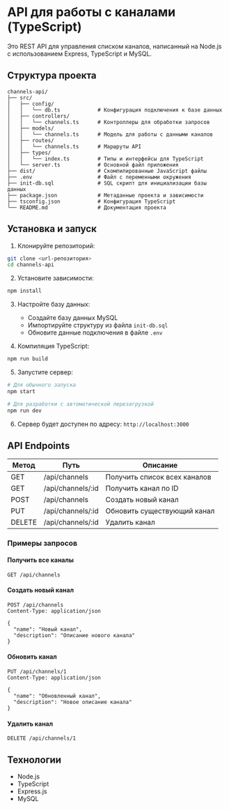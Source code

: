 # API для работы с каналами (TypeScript)

Это REST API для управления списком каналов, написанный на Node.js с использованием Express, TypeScript и MySQL.

## Структура проекта

```
channels-api/
├── src/
│   ├── config/
│   │   └── db.ts            # Конфигурация подключения к базе данных
│   ├── controllers/
│   │   └── channels.ts      # Контроллеры для обработки запросов
│   ├── models/
│   │   └── channels.ts      # Модель для работы с данными каналов
│   ├── routes/
│   │   └── channels.ts      # Маршруты API
│   ├── types/
│   │   └── index.ts         # Типы и интерфейсы для TypeScript
│   └── server.ts            # Основной файл приложения
├── dist/                    # Скомпилированные JavaScript файлы
├── .env                     # Файл с переменными окружения
├── init-db.sql              # SQL скрипт для инициализации базы данных
├── package.json             # Метаданные проекта и зависимости
├── tsconfig.json            # Конфигурация TypeScript
└── README.md                # Документация проекта
```

## Установка и запуск

1. Клонируйте репозиторий:

```bash
git clone <url-репозитория>
cd channels-api
```

2. Установите зависимости:

```bash
npm install
```

3. Настройте базу данных:

   - Создайте базу данных MySQL
   - Импортируйте структуру из файла `init-db.sql`
   - Обновите данные подключения в файле `.env`

4. Компиляция TypeScript:

```bash
npm run build
```

5. Запустите сервер:

```bash
# Для обычного запуска
npm start

# Для разработки с автоматической перезагрузкой
npm run dev
```

6. Сервер будет доступен по адресу: `http://localhost:3000`

## API Endpoints

| Метод  | Путь              | Описание                     |
| ------ | ----------------- | ---------------------------- |
| GET    | /api/channels     | Получить список всех каналов |
| GET    | /api/channels/:id | Получить канал по ID         |
| POST   | /api/channels     | Создать новый канал          |
| PUT    | /api/channels/:id | Обновить существующий канал  |
| DELETE | /api/channels/:id | Удалить канал                |

### Примеры запросов

#### Получить все каналы

```
GET /api/channels
```

#### Создать новый канал

```
POST /api/channels
Content-Type: application/json

{
  "name": "Новый канал",
  "description": "Описание нового канала"
}
```

#### Обновить канал

```
PUT /api/channels/1
Content-Type: application/json

{
  "name": "Обновленный канал",
  "description": "Новое описание канала"
}
```

#### Удалить канал

```
DELETE /api/channels/1
```

## Технологии

- Node.js
- TypeScript
- Express.js
- MySQL
